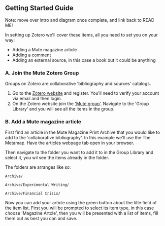 ## Getting Started Guide

Note: move over intro and diagram once complete, and link back to READ ME!

In setting up Zotero we'll cover these items, all you need to set you on your way;
+ Adding a Mute magazine article
+ Adding a comment
+ Adding an external source, in this case a book but it could be anything

### A. Join the Mute Zotero Group

Groups on Zotero are collaborative 'bibliography and sources' catalogs. 

1. Go to the [Zotero website](https://www.zotero.org/) and register. You'll need to verify your account via email and then login.
2. On the Zotero website join the ['Mute group'](https://www.zotero.org/groups/mute). Navigate to the 'Group Library' and you will see all the items in the group.

### B. Add a Mute magazine article

First find an article in the Mute Magazine Print Archive that you would like to add to the 'collaborative bibliography'. In this example we'll use the The Metamap. Have the articles webpage tab open in your browser.

Then navigate to the folder you want to add it to in the Group Library and select it, you wil see the items already in the folder.

The folders are arranges like so:

```
Archive/

Archive/Experimental Writing/

Archive/Financial Crisis/
```

Now you can add your article using the green button about the title field of the item list.  First you will be prompted to select its item type, in this case choose 'Magazine Artcle', then you will be presented with a list of items, fill them out as best you can and save.

